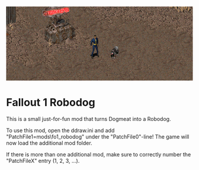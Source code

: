 <p align="center"><img src="fo1_robodog.png" alt="Fallout 1 Robodog" height="200px"></p>

# Fallout 1 Robodog

This is a small just-for-fun mod that turns Dogmeat into a Robodog.

To use this mod, open the ddraw.ini and add "PatchFile1=mods\fo1_robodog" under the "PatchFile0"-line!
The game will now load the additional mod folder.

If there is more than one additional mod, make sure to correctly number the "PatchFileX" entry (1, 2, 3, ...).
